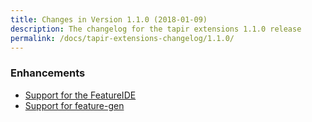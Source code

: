 ```yaml
---
title: Changes in Version 1.1.0 (2018-01-09)
description: The changelog for the tapir extensions 1.1.0 release
permalink: /docs/tapir-extensions-changelog/1.1.0/
---
```


### Enhancements
* [Support for the FeatureIDE](https://github.com/tapir-test/tapir-extensions/issues/9)
* [Support for feature-gen](https://github.com/tapir-test/tapir-extensions/issues/13)
